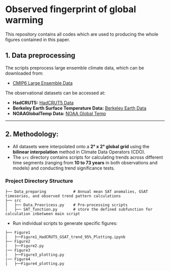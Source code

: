 # Observed fingerprint of global warming
This repository contains all codes which are used to producing the whole figures contained in this paper.
## 1. Data preprocessing
The scripts preprocess large ensemble climate data, which can be downloaded from:
- [CMIP6 Large Ensemble Data](https://aims2.llnl.gov/projects/cmip6/)

The observational datasets can be accessed at:
- **HadCRUT5:** [HadCRUT5 Data](https://www.metoffice.gov.uk/hadobs/hadcrut5/data/HadCRUT.5.0.2.0/download.html)
- **Berkeley Earth Surface Temperature Data:** [Berkeley Earth Data](https://berkeleyearth.org/data/)
- **NOAAGlobalTemp Data:** [NOAA Global Temp](https://www.ncei.noaa.gov/products/land-based-station/noaa-global-temp)

---

## 2. Methodology:
- All datasets were interpolated onto a **2° x 2° global grid** using the **bilinear interpolation** method in Climate Data Operators (CDO).
- The `src` directory contains scripts for calculating trends across different time segments (ranging from **10 to 73 years** in both observations and models) and conducting trend significance tests.

### **Project Directory Structure**
```
├── Data_preparing            # Annual mean SAT anomalies, GSAT timeseries, and observed trend pattern calculations
├── src
│   ├── Data_Preoricess.py    # Pre-processing scripts
│   ├── SAT_function.py       # store the defined subfunction for calculation inbetween main script 
```
- Run individual scripts to generate specific figures:
```
├── Figure1
|   ├──Figure1_HadCRUT5_GSAT_trend_95%_Plotting.ipynb        
├── Figure2
|   ├──Figure2.py
|── Figure3
|   ├──Figure3_plotting.py
|── Figure4
|   ├──Figure4_plotting.py
```
